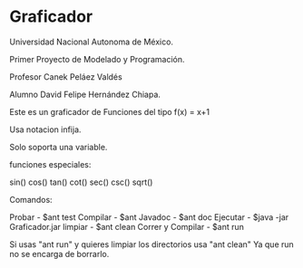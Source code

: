 # Graficador

Universidad Nacional Autonoma de México.

Primer Proyecto de Modelado y Programación.

Profesor Canek Peláez Valdés

Alumno David Felipe Hernández Chiapa.

Este es un graficador de Funciones del tipo
f(x) = x+1

Usa notacion infija.

Solo soporta una variable.

funciones especiales:

sin(<expresion>)
cos(<expresion>)
tan(<expresion>)
cot(<expresion>)
sec(<expresion>)
csc(<expresion>)
sqrt(<expresion>)

Comandos:

Probar - $ant test
Compilar - $ant
Javadoc - $ant doc
Ejecutar - $java -jar Graficador.jar
limpiar - $ant clean
Correr y Compilar - $ant run 

Si usas "ant run" y quieres limpiar los directorios usa "ant clean"
Ya que run no se encarga de borrarlo.


